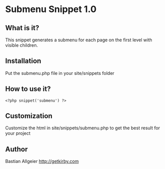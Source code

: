 # Submenu Snippet 1.0

## What is it?

This snippet generates a submenu for each page on the first level with visible children. 

## Installation 

Put the submenu.php file in your site/snippets folder

## How to use it?

    <?php snippet('submenu') ?>
	    
## Customization

Customize the html in site/snippets/submenu.php to get the best result for your project

## Author
Bastian Allgeier
<http://getkirby.com>
